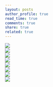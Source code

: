 ```yaml
---
layout: posts
author_profile: true
read_time: true
comments: true
share: true
related: true
---
```


<div class="slick-container">
<div><img src="/assets/images/container_6/i1.jpg" /></div>
<div><img src="/assets/images/container_6/i2.jpg" /></div>
<div><img src="/assets/images/container_6/i3.jpg" /></div>
<div><img src="/assets/images/container_6/i4.jpg" /></div>
<div><img src="/assets/images/container_6/i5.jpg" /></div>
<div><img src="/assets/images/container_6/i6.jpg" /></div>
<div><img src="/assets/images/container_6/i7.jpg" /></div>
<div><img src="/assets/images/container_6/i8.jpg" /></div>
</div>